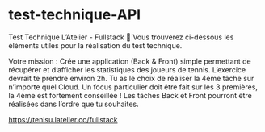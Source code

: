# test-technique-API

Test Technique L’Atelier - Fullstack 🚀
Vous trouverez ci-dessous les éléments utiles pour la réalisation du test technique.

Votre mission :
Crée une application (Back & Front) simple permettant de récupérer et d’afficher les statistiques des joueurs de tennis. L’exercice devrait te prendre environ 2h. Tu as le choix de réaliser la 4ème tâche sur n’importe quel Cloud. Un focus particulier doit être fait sur les 3 premières, la 4ème est fortement conseillée ! Les tâches Back et Front pourront être réalisées dans l’ordre que tu souhaites.


https://tenisu.latelier.co/fullstack
